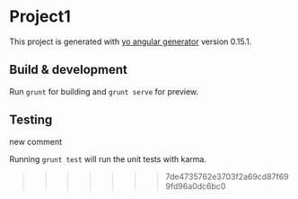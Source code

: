 # Project1
This project is generated with [yo angular generator](https://github.com/yeoman/generator-angular)
version 0.15.1.

## Build & development

Run `grunt` for building and `grunt serve` for preview.

## Testing

new comment 

Running `grunt test` will run the unit tests with karma.

>>>>>>> 7de4735762e3703f2a69cd87f699fd96a0dc6bc0
